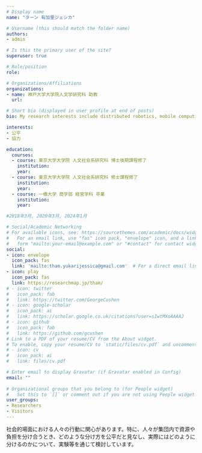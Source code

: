 ```yaml
---
# Display name
name: "ターン 有加里ジェシカ"

# Username (this should match the folder name)
authors:
- admin

# Is this the primary user of the site?
superuser: true

# Role/position
role: 

# Organizations/Affiliations
organizations:
- name: 神戸大学大学院人文学研究科 助教
  url: 

# Short bio (displayed in user profile at end of posts)
bio: My research interests include distributed robotics, mobile computing and programmable matter.

interests:
- 公平
- 協力

education:
  courses:
  - course: 東京大学大学院 人文社会系研究科 博士後期課程修了
    institution: 
    year:
  - course: 東京大学大学院 人文社会系研究科 修士課程修了
    institution: 
    year:
  - course: 一橋大学 商学部 経営学科 卒業
    institution: 
    year:

#2018年3月, 2020年3月, 2024年1月

# Social/Academic Networking
# For available icons, see: https://sourcethemes.com/academic/docs/widgets/#icons
#   For an email link, use "fas" icon pack, "envelope" icon, and a link in the
#   form "mailto:your-email@example.com" or "#contact" for contact widget.
social:
- icon: envelope
  icon_pack: fas
  link: 'mailto:tham.yukarijessica@gmail.com'  # For a direct email link, use "mailto:test@example.org".
- icon: play
  icon_pack: fas
  link: https://researchmap.jp/tham/
# - icon: twitter
#   icon_pack: fab
#   link: https://twitter.com/GeorgeCushen
# - icon: google-scholar
#   icon_pack: ai
#   link: https://scholar.google.co.uk/citations?user=sIwtMXoAAAAJ
# - icon: github
#   icon_pack: fab
#   link: https://github.com/gcushen
# Link to a PDF of your resume/CV from the About widget.
# To enable, copy your resume/CV to `static/files/cv.pdf` and uncomment the lines below.  
# - icon: cv
#   icon_pack: ai
#   link: files/cv.pdf

# Enter email to display Gravatar (if Gravatar enabled in Config)
email: ""
  
# Organizational groups that you belong to (for People widget)
#   Set this to `[]` or comment out if you are not using People widget.  
user_groups:
- Researchers
- Visitors
---
```


社会的場面における人々の行動に関心があります。特に、人々が集団内で資源や負担を分け合うとき、どのような分け方を公平だと見なし、実際にはどのように分けるのかについて、実験等を通じて検討しています。